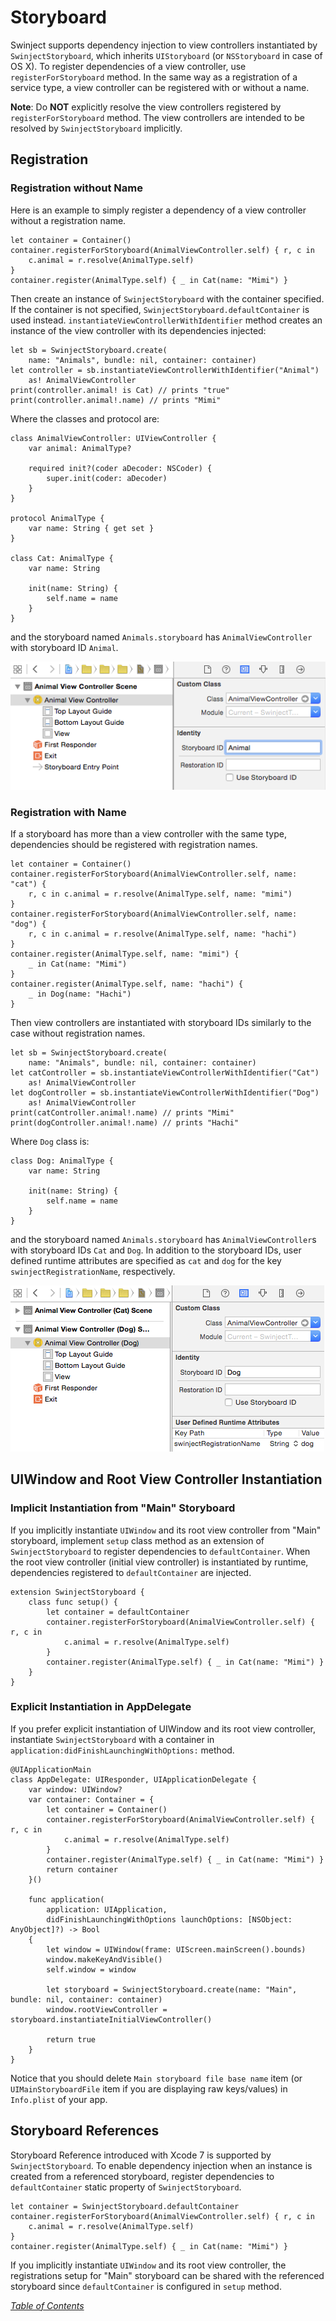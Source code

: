 # Storyboard

Swinject supports dependency injection to view controllers instantiated by `SwinjectStoryboard`, which inherits `UIStoryboard` (or `NSStoryboard` in case of OS X). To register dependencies of a view controller, use `registerForStoryboard` method. In the same way as a registration of a service type, a view controller can be registered with or without a name.

**Note**: Do **NOT** explicitly resolve the view controllers registered by `registerForStoryboard` method. The view controllers are intended to be resolved by `SwinjectStoryboard` implicitly.

## Registration

### Registration without Name

Here is an example to simply register a dependency of a view controller without a registration name.

    let container = Container()
    container.registerForStoryboard(AnimalViewController.self) { r, c in
        c.animal = r.resolve(AnimalType.self)
    }
    container.register(AnimalType.self) { _ in Cat(name: "Mimi") }

Then create an instance of `SwinjectStoryboard` with the container specified. If the container is not specified, `SwinjectStoryboard.defaultContainer` is used instead. `instantiateViewControllerWithIdentifier` method creates an instance of the view controller with its dependencies injected:

    let sb = SwinjectStoryboard.create(
        name: "Animals", bundle: nil, container: container)
    let controller = sb.instantiateViewControllerWithIdentifier("Animal")
        as! AnimalViewController
    print(controller.animal! is Cat) // prints "true"
    print(controller.animal!.name) // prints "Mimi"

Where the classes and protocol are:

    class AnimalViewController: UIViewController {
        var animal: AnimalType?

        required init?(coder aDecoder: NSCoder) {
            super.init(coder: aDecoder)
        }
    }

    protocol AnimalType {
        var name: String { get set }
    }

    class Cat: AnimalType {
        var name: String

        init(name: String) {
            self.name = name
        }
    }

and the storyboard named `Animals.storyboard` has `AnimalViewController` with storyboard ID `Animal`.

![AnimalViewController in Animals.storyboard](./Assets/AnimalViewControllerScreenshot1.png)

### Registration with Name

If a storyboard has more than a view controller with the same type, dependencies should be registered with registration names.

    let container = Container()
    container.registerForStoryboard(AnimalViewController.self, name: "cat") {
        r, c in c.animal = r.resolve(AnimalType.self, name: "mimi")
    }
    container.registerForStoryboard(AnimalViewController.self, name: "dog") {
        r, c in c.animal = r.resolve(AnimalType.self, name: "hachi")
    }
    container.register(AnimalType.self, name: "mimi") {
        _ in Cat(name: "Mimi")
    }
    container.register(AnimalType.self, name: "hachi") {
        _ in Dog(name: "Hachi")
    }

Then view controllers are instantiated with storyboard IDs similarly to the case without registration names.

    let sb = SwinjectStoryboard.create(
        name: "Animals", bundle: nil, container: container)
    let catController = sb.instantiateViewControllerWithIdentifier("Cat")
        as! AnimalViewController
    let dogController = sb.instantiateViewControllerWithIdentifier("Dog")
        as! AnimalViewController
    print(catController.animal!.name) // prints "Mimi"
    print(dogController.animal!.name) // prints "Hachi"

Where `Dog` class is:

    class Dog: AnimalType {
        var name: String

        init(name: String) {
            self.name = name
        }
    }

and the storyboard named `Animals.storyboard` has `AnimalViewController`s with storyboard IDs `Cat` and `Dog`. In addition to the storyboard IDs, user defined runtime attributes are specified as `cat` and `dog` for the key `swinjectRegistrationName`, respectively.

![AnimalViewControllers with user defined runtime attribute in Animals.storyboard](./Assets/AnimalViewControllerScreenshot2.png)

## UIWindow and Root View Controller Instantiation

### Implicit Instantiation from "Main" Storyboard

If you implicitly instantiate `UIWindow` and its root view controller from "Main" storyboard, implement `setup` class method as an extension of `SwinjectStoryboard` to register dependencies to `defaultContainer`. When the root view controller (initial view controller) is instantiated by runtime, dependencies registered to `defaultContainer` are injected.

    extension SwinjectStoryboard {
        class func setup() {
            let container = defaultContainer
            container.registerForStoryboard(AnimalViewController.self) { r, c in
                c.animal = r.resolve(AnimalType.self)
            }
            container.register(AnimalType.self) { _ in Cat(name: "Mimi") }
        }
    }

### Explicit Instantiation in AppDelegate

If you prefer explicit instantiation of UIWindow and its root view controller, instantiate `SwinjectStoryboard` with a container in `application:didFinishLaunchingWithOptions:` method.

    @UIApplicationMain
    class AppDelegate: UIResponder, UIApplicationDelegate {
        var window: UIWindow?
        var container: Container = {
            let container = Container()
            container.registerForStoryboard(AnimalViewController.self) { r, c in
                c.animal = r.resolve(AnimalType.self)
            }
            container.register(AnimalType.self) { _ in Cat(name: "Mimi") }
            return container
        }()

        func application(
            application: UIApplication,
            didFinishLaunchingWithOptions launchOptions: [NSObject: AnyObject]?) -> Bool
        {
            let window = UIWindow(frame: UIScreen.mainScreen().bounds)
            window.makeKeyAndVisible()
            self.window = window

            let storyboard = SwinjectStoryboard.create(name: "Main", bundle: nil, container: container)
            window.rootViewController = storyboard.instantiateInitialViewController()

            return true
        }
    }

Notice that you should delete `Main storyboard file base name` item (or `UIMainStoryboardFile` item if you are displaying raw keys/values) in `Info.plist` of your app.

## Storyboard References

Storyboard Reference introduced with Xcode 7 is supported by `SwinjectStoryboard`. To enable dependency injection when an instance is created from a referenced storyboard, register dependencies to `defaultContainer` static property of `SwinjectStoryboard`.

    let container = SwinjectStoryboard.defaultContainer
    container.registerForStoryboard(AnimalViewController.self) { r, c in
        c.animal = r.resolve(AnimalType.self)
    }
    container.register(AnimalType.self) { _ in Cat(name: "Mimi") }

If you implicitly instantiate `UIWindow` and its root view controller, the registrations setup for "Main" storyboard can be shared with the referenced storyboard since `defaultContainer` is configured in `setup` method.

_[Table of Contents](README.md)_
